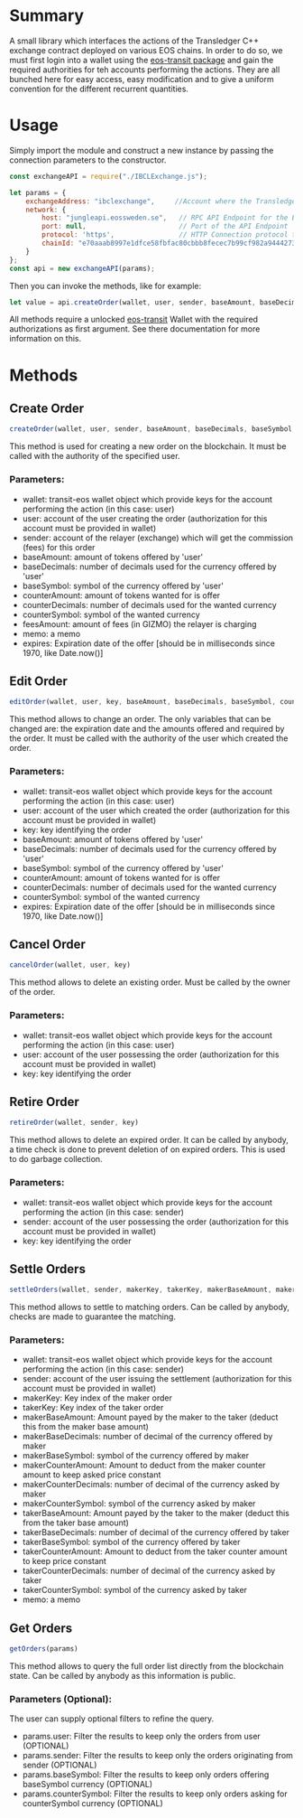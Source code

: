 # Summary
A small library which interfaces the actions of the Transledger C++ exchange contract deployed on various EOS chains.
In order to do so, we must first login into a wallet using the [eos-transit package](https://github.com/eosnewyork/eos-transit/tree/master/packages/eos-transit#basic-usage-example) and gain the required authorities for teh accounts performing the actions. 
They are all bunched here for easy access, easy modification and to give a uniform convention for the different recurrent quantities.



# Usage

Simply import the module and construct a new instance by passing the connection parameters to the constructor.

```javascript
const exchangeAPI = require("./IBCLExchange.js");

let params = {
    exchangeAddress: "ibclexchange",     //Account where the Transledger contract is deployed (usually: ibclexchange)
    network: {
        host: "jungleapi.eossweden.se",   // RPC API Endpoint for the EOS chain
        port: null,                       // Port of the API Endpoint
        protocol: 'https',                // HTTP Connection protocol to the API Endpoint
        chainId: "e70aaab8997e1dfce58fbfac80cbbb8fecec7b99cf982a9444273cbc64c41473"  // ChainId of the EOS chain (this example is for JUNGLE)
    }
};
const api = new exchangeAPI(params);
```

Then you can invoke the methods, like for example:

```javascript
let value = api.createOrder(wallet, user, sender, baseAmount, baseDecimals, baseSymbol, counterAmount, counterDecimals, counterSymbol, feesAmount, memo, expires);
```

All methods require a unlocked [eos-transit](https://github.com/eosnewyork/eos-transit/tree/master/packages/eos-transit#basic-usage-example) Wallet with the required authorizations as first argument. See there documentation for more information on this.

# Methods

## Create Order
```javascript
createOrder(wallet, user, sender, baseAmount, baseDecimals, baseSymbol, counterAmount, counterDecimals, counterSymbol, feesAmount, memo, expires)
```
This method is used for creating a new order on the blockchain. It must be called with the authority of the specified user. 

### Parameters:
* wallet: transit-eos wallet object which provide keys for the account performing the action (in this case: user)
* user: account of the user creating the order (authorization for this account must be provided in wallet)
* sender: account of the relayer (exchange) which will get the commission (fees) for this order 
* baseAmount: amount of tokens offered by 'user'
* baseDecimals: number of decimals used for the currency offered by 'user'
* baseSymbol: symbol of the currency offered by 'user'
* counterAmount: amount of tokens wanted for is offer
* counterDecimals: number of decimals used for the wanted currency
* counterSymbol: symbol of the wanted currency
* feesAmount: amount of fees (in GIZMO) the relayer is charging
* memo: a memo
* expires: Expiration date of the offer [should be in milliseconds since 1970, like Date.now()]

## Edit Order
```javascript
editOrder(wallet, user, key, baseAmount, baseDecimals, baseSymbol, counterAmount, counterDecimals, counterSymbol, expires)
```
This method allows to change an order. The only variables that can be changed are: the expiration date and the amounts offered and required by the order. It must be called with the authority of the user which created the order.

### Parameters:
* wallet: transit-eos wallet object which provide keys for the account performing the action (in this case: user)
* user: account of the user which created the order (authorization for this account must be provided in wallet)
* key: key identifying the order
* baseAmount: amount of tokens offered by 'user'
* baseDecimals: number of decimals used for the currency offered by 'user'
* baseSymbol: symbol of the currency offered by 'user'
* counterAmount: amount of tokens wanted for is offer
* counterDecimals: number of decimals used for the wanted currency
* counterSymbol: symbol of the wanted currency
* expires: Expiration date of the offer [should be in milliseconds since 1970, like Date.now()]

## Cancel Order
```javascript
cancelOrder(wallet, user, key)
```
This method allows to delete an existing order. Must be called by the owner of the order.

### Parameters:
* wallet: transit-eos wallet object which provide keys for the account performing the action (in this case: user)
* user: account of the user possessing the order (authorization for this account must be provided in wallet)
* key: key identifying the order

## Retire Order
```javascript
retireOrder(wallet, sender, key)
```
This method allows to delete an expired order. It can be called by anybody, a time check is done to prevent deletion of on expired orders.
This is used to do garbage collection.

### Parameters:
* wallet: transit-eos wallet object which provide keys for the account performing the action (in this case: sender)
* sender: account of the user possessing the order (authorization for this account must be provided in wallet)
* key: key identifying the order

## Settle Orders
```javascript
settleOrders(wallet, sender, makerKey, takerKey, makerBaseAmount, makerBaseDecimals, makerBaseSymbol, makerCounterAmount, makerCounterDecimals, makerCounterSymbol, takerBaseAmount, takerBaseDecimals, takerBaseSymbol, takerCounterAmount, takerCounterDecimals, takerCounterSymbol , memo)
```
This method allows to settle to matching orders. Can be called by anybody, checks are made to guarantee the matching.

### Parameters:
* wallet: transit-eos wallet object which provide keys for the account performing the action (in this case: sender)
* sender: account of the user issuing the settlement (authorization for this account must be provided in wallet)
* makerKey: Key index of the maker order
* takerKey: Key index of the taker order 
* makerBaseAmount: Amount payed by the maker to the taker (deduct this from the maker base amount)
* makerBaseDecimals: number of decimal of the currency offered by maker
* makerBaseSymbol: symbol of the currency offered by maker
* makerCounterAmount: Amount to deduct from the maker counter amount to keep asked price constant
* makerCounterDecimals: number of decimal of the currency asked by maker
* makerCounterSymbol: symbol of the currency asked by maker
* takerBaseAmount: Amount payed by the taker to the maker (deduct this from the taker base amount)
* takerBaseDecimals: number of decimal of the currency offered by taker
* takerBaseSymbol: symbol of the currency offered by taker
* takerCounterAmount: Amount to deduct from the taker counter amount to keep price constant
* takerCounterDecimals: number of decimal of the currency asked by taker
* takerCounterSymbol: symbol of the currency asked by taker
* memo: a memo

## Get Orders
```javascript
getOrders(params)
```
This method allows to query the full order list directly from the blockchain state.
Can be called by anybody as this information is public.

### Parameters (Optional):
The user can supply optional filters to refine the query.
* params.user: Filter the results to keep only the orders from user (OPTIONAL)
* params.sender: Filter the results to keep only the orders originating from sender (OPTIONAL)
* params.baseSymbol: Filter the results to keep only orders offering baseSymbol currency (OPTIONAL)
* params.counterSymbol: Filter the results to keep only orders asking for counterSymbol currency (OPTIONAL)